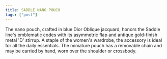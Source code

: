 ```yaml
---
title: SADDLE NANO POUCH
tags: ["post"]
---
```

The nano pouch, crafted in blue Dior Oblique jacquard, honors the Saddle line's emblematic codes with its asymmetric flap and antique gold-finish metal 'D' stirrup. A staple of the women's wardrobe, the accessory is ideal for all the daily essentials. The miniature pouch has a removable chain and may be carried by hand, worn over the shoulder or crossbody.
